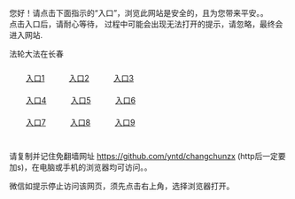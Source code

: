 您好！请点击下面指示的“入口”，浏览此网站是安全的，且为您带来平安。。 <br/>
点击入口后，请耐心等待， 过程中可能会出现无法打开的提示，请忽略，最终会进入网站. </br>

法轮大法在长春<br/>
<div style="padding:10px"><a style="margin:20px" target="_blank" href="https://d2xzhzw6tx8fdz.cloudfront.net/2Qpsp?mgllqfv" id="ccLink1" rel="nofollow">入口1</a> <a target="_blank" style="margin:20px" href="https://d2gjeumwykiz3s.cloudfront.net/2Qpsp?bwcyxh" id="ccLink2" rel="nofollow">入口2</a> <a style="margin:20px" target="_blank" href="https://d3r76iwxrls7ip.cloudfront.net/2Qpsp?uuagmihu" id="ccLink3" rel="nofollow">入口3</a></div>

<div style="padding:10px" ><a style="margin:20px" target="_blank" href="https://d2xzhzw6tx8fdz.cloudfront.net/2Qpsp?mgllqfv" id="ccLink4" rel="nofollow">入口4</a> <a style="margin:20px" href="https://d2gjeumwykiz3s.cloudfront.net/2Qpsp?bwcyxh" target="_blank" id="ccLink5" rel="nofollow">入口5</a> <a style="margin:20px" href="https://d3r76iwxrls7ip.cloudfront.net/2Qpsp?uuagmihu" target="_blank" id="ccLink6" rel="nofollow">入口6</a></div>

<div style="padding:10px"><a style="margin:20px" target="_blank" href="https://d2xzhzw6tx8fdz.cloudfront.net/2Qpsp?mgllqfv" id="ccLink7" rel="nofollow">入口7</a> <a style="margin:20px" href="https://d2gjeumwykiz3s.cloudfront.net/2Qpsp?bwcyxh" target="_blank" id="ccLink8" rel="nofollow">入口8</a> <a style="margin:20px" target="_blank" href="https://d3r76iwxrls7ip.cloudfront.net/2Qpsp?uuagmihu" id="ccLink9" rel="nofollow">入口9</a></div>

<br/>



请复制并记住免翻墙网址 https://github.com/yntd/changchunzx (http后一定要加s)，在电脑或手机的浏览器均可访问。。<br/>

微信如提示停止访问该网页，须先点击右上角，选择浏览器打开。
